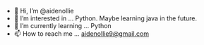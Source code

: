 - 👋 Hi, I’m @aidenollie
- 👀 I’m interested in ... Python. Maybe learning java in the future.
- 🌱 I’m currently learning ... Python 
- 📫 How to reach me ... aidenollie9@gmail.com

<!---
aidenollie/aidenollie is a ✨ special ✨ repository because its `README.md` (this file) appears on your GitHub profile.
You can click the Preview link to take a look at your changes.
--->
